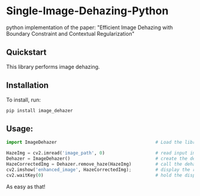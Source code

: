 # Single-Image-Dehazing-Python
python implementation of the paper: "Efficient Image Dehazing with Boundary Constraint and Contextual Regularization"


## Quickstart
This library performs image dehazing.

## Installation

To install, run:
```
pip install image_dehazer
```

## Usage:
```Python
import ImageDehazer										# Load the library

HazeImg = cv2.imread('image_path', 0)					# read input image
Dehazer = ImageDehazer()								# create the dehazer object
HazeCorrectedImg = Dehazer.remove_haze(HazeImg)			# call the dehazing function
cv2.imshow('enhanced_image', HazeCorrectedImg);			# display the result
cv2.waitKey(0)											# hold the display window
```
As easy as that!
